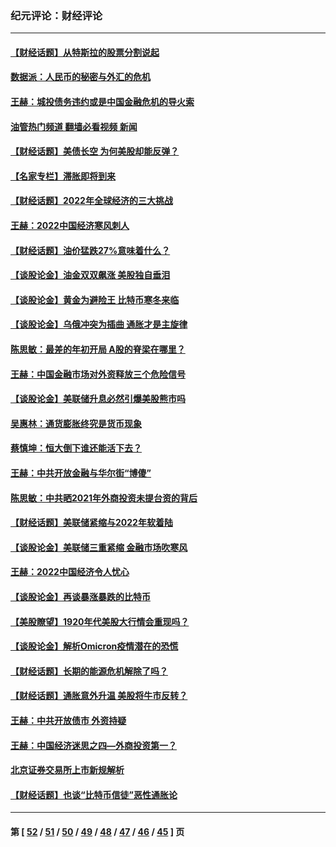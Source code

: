 ### 纪元评论：财经评论
---
#### [【财经话题】从特斯拉的股票分割说起](../../pages/nsc1026/n13679733.md?04040330) 
#### [数据派：人民币的秘密与外汇的危机](../../pages/nsc1026/n13667092.md?04040330) 
#### [王赫：城投债务违约或是中国金融危机的导火索](../../pages/nsc1026/n13665322.md?04040330) 
#### [油管热门频道 翻墙必看视频 新闻](ok?04040330)
#### [【财经话题】美债长空 为何美股却能反弹？](../../pages/nsc1026/n13665895.md?04040330) 
#### [【名家专栏】滞胀即将到来](../../pages/nsc1026/n13658171.md?04040330) 
#### [【财经话题】2022年全球经济的三大挑战](../../pages/nsc1026/n13654423.md?04040330) 
#### [王赫：2022中国经济寒风刺人](../../pages/nsc1026/n13651403.md?04040330) 
#### [【财经话题】油价猛跌27%意味着什么？](../../pages/nsc1026/n13648767.md?04040330) 
#### [【谈股论金】油金双双飙涨 美股独自垂泪](../../pages/nsc1026/n13631742.md?04040330) 
#### [【谈股论金】黄金为避险王 比特币寒冬来临](../../pages/nsc1026/n13600406.md?04040330) 
#### [【谈股论金】乌俄冲突为插曲 通胀才是主旋律](../../pages/nsc1026/n13576797.md?04040330) 
#### [陈思敏：最差的年初开局 A股的脊梁在哪里？](../../pages/nsc1026/n13558359.md?04040330) 
#### [王赫：中国金融市场对外资释放三个危险信号](../../pages/nsc1026/n13546389.md?04040330) 
#### [【谈股论金】美联储升息必然引爆美股熊市吗](../../pages/nsc1026/n13519194.md?04040330) 
#### [吴惠林：通货膨胀终究是货币现象](../../pages/nsc1026/n13512979.md?04040330) 
#### [蔡慎坤：恒大倒下谁还能活下去？](../../pages/nsc1026/n13501831.md?04040330) 
#### [王赫：中共开放金融与华尔街“博傻”](../../pages/nsc1026/n13501138.md?04040330) 
#### [陈思敏：中共晒2021年外商投资未提台资的背后](../../pages/nsc1026/n13501057.md?04040330) 
#### [【财经话题】美联储紧缩与2022年软着陆](../../pages/nsc1026/n13498354.md?04040330) 
#### [【谈股论金】美联储三重紧缩 金融市场吹寒风](../../pages/nsc1026/n13487202.md?04040330) 
#### [王赫：2022中国经济令人忧心](../../pages/nsc1026/n13480433.md?04040330) 
#### [【谈股论金】再谈暴涨暴跌的比特币](../../pages/nsc1026/n13428036.md?04040330) 
#### [【美股瞭望】1920年代美股大行情会重现吗？](../../pages/nsc1026/n13425425.md?04040330) 
#### [【谈股论金】解析Omicron疫情潜在的恐慌](../../pages/nsc1026/n13403704.md?04040330) 
#### [【财经话题】长期的能源危机解除了吗？](../../pages/nsc1026/n13378041.md?04040330) 
#### [【财经话题】通胀意外升温 美股将牛市反转？](../../pages/nsc1026/n13370659.md?04040330) 
#### [王赫：中共开放债市 外资持疑](../../pages/nsc1026/n13366203.md?04040330) 
#### [王赫：中国经济迷思之四—外商投资第一？](../../pages/nsc1026/n13354150.md?04040330) 
#### [北京证券交易所上市新规解析](../../pages/nsc1026/n13348292.md?04040330) 
#### [【财经话题】也谈“比特币信徒”恶性通胀论](../../pages/nsc1026/n13331972.md?04040330) 

---
#### 第 [ [52](./52.md?04040330) / [51](./51.md?04040330) / [50](./50.md?04040330) / [49](./49.md?04040330) / [48](./48.md?04040330) / [47](./47.md?04040330) / [46](./46.md?04040330) / [45](./45.md?04040330) ] 页
